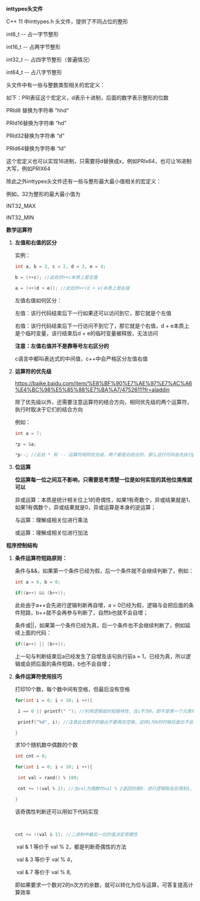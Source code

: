 **inttypes头文件**

C++ 11 中inttypes.h 头文件，提供了不同占位的整形

int8_t -- 占一字节整形

int16_t -- 占两字节整形

int32_t -- 占四字节整形（普遍情况）

int64_t -- 占八字节整形



头文件中有一些与整数类型相关的宏定义：

如下：PRI表征这个宏定义，d表示十进制，后面的数字表示整形的位数

PRId8 替换为字符串 ”hhd“

PRId16替换为字符串 “hd”

PRId32替换为字符串 “d”

PRId64替换为字符串 “ld”

这个宏定义也可以实现16进制，只需要将d替换成x，例如PRIx64，也可让16进制大写，例如PRIX64



除此之外inttypes头文件还有一些与整形最大最小值相关的宏定义：

例如，32为整形的最大最小值为

INT32_MAX 

INT32_MIN







**数学运算符**

1. **左值和右值的区分**

   实例：

   ```c
   int a, b = 3, c = 2, d = 3, e = 4;
   
   b = (++c); //此处的++c本质上是左值
   
   a = (++(d + e)); //此处的++(d + e)本质上是右值
   ```

   左值右值如何区分：

   左值：该行代码结束后下一行如果还可以访问到它，那它就是个左值

   右值：该行代码结束后下一行访问不到它了，那它就是个右值，d + e本质上是个临时变量，该行结束后d + e的临时变量被释放，无法访问

   **注意：左值右值并不是靠等号左右区分的**

   c语言中都叫表达式的中间值，c++中会严格区分左值右值

   

2. **运算符的优先级**

   https://baike.baidu.com/item/%E8%BF%90%E7%AE%97%E7%AC%A6%E4%BC%98%E5%85%88%E7%BA%A7/4752611?fr=aladdin

   除了优先级以外，还需要注意运算符的结合方向，相同优先级的两个运算符，执行时取决于它们的结合方向

   例如：

   ```c
   int a = 7;
   
   *p = &a;
   
   *p--; //此处 * 和 -- 运算符相同优先级，两个都是右结合的，那么这行代码会先执行p--，使地址向前移动一位，然后再解引用，a的值并不会被改变
   ```

   

3. **位运算**

   **位运算每一位之间互不影响，只需要思考清楚一位是如何实现的其他位类推就可以**

   异或运算：本质是统计相关位上1的奇偶性，如果1有奇数个，异或结果就是1，如果1有偶数个，异或结果就是0，异或运算是本身的逆运算；

   与运算：理解成相关位进行乘法

   或运算：理解成相关位进行加法

   

   



**程序控制结构**

1. **条件运算符短路原则：**

   条件与&&，如果第一个条件已经为假，后一个条件就不会继续判断了，例如：

   ```c
   int a = 0, b = 0;
   
   if((a++) && (b++)); 
   ```

   此处由于a++会先进行逻辑判断再自增，a = 0已经为假，逻辑与会把后面的条件短路，b++就不会再参与判断了，自然b也就不会自增；

   条件或||，如果第一个条件已经为真，后一个条件也不会继续判断了，例如延续上面的代码：

   ```c
   if((a++) || (b++));
   ```

   上一句与判断结束后a已经发生了自增及该句执行前a = 1，已经为真，所以逻辑或会把后面的条件短路，b也不会自增；

2. **条件运算符使用技巧**

   打印10个数，每个数中间有空格，但最后没有空格

   ```c
   for(int i = 0; i < 10; i ++){
   
   	i == 0 || printf(" "); //利用逻辑或的短路特性，当i不为0，即不是第一个元素时，才开始打印空格
   
   	printf("%d", i); //注意此处数字的输出不要再加空格，这样i为9的时候后面也不会有空格
   
   }
   ```

   求10个随机数中偶数的个数

   ```c
   int cnt = 0;
   
   for(int i = 0; i < 10; i ++){
   
   	int val = rand() % 100;
   
   	cnt += !(val % 2); //当val为偶数时val % 2返回的是0，进行逻辑取反后得到1，即结果加一，否则结果加0
   
   }
   ```

   该奇偶性判断还可以用如下代码实现

   ​	

   ```c
   cnt += !(val & 1); //二进制中最后一位的值决定奇偶性
   ```
   
   ​	val & 1 等价于 val % 2，都是判断奇偶性的方法
   
   ​	val & 3 等价于 val % 4，
   
   ​	val & 7 等价于 val % 8,
   
   即如果要求一个数对2的n次方的余数，就可以转化为位与运算，可答复提高计算效率



